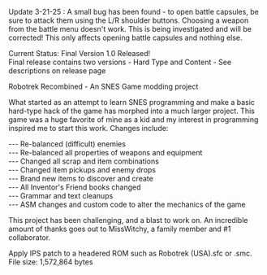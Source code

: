Update 3-21-25 : A small bug has been found - to open battle capsules, be sure to attack them using the L/R shoulder buttons.  Choosing a weapon from the battle menu doesn't work.  This is being investigated and will be corrected!  This only affects opening battle capsules and nothing else.

Current Status: Final Version 1.0 Released!  
Final release contains two versions - Hard Type and Content - See descriptions on release page

Robotrek Recombined - An SNES Game modding project

What started as an attempt to learn SNES programming and make a basic hard-type hack of the game has morphed into a much larger project.
This game was a huge favorite of mine as a kid and my interest in programming inspired me to start this work.  Changes include:

--- Re-balanced (difficult) enemies  
--- Re-balanced all properties of weapons and equipment  
--- Changed all scrap and item combinations  
--- Changed item pickups and enemy drops  
--- Brand new items to discover and create  
--- All Inventor's Friend books changed  
--- Grammar and text cleanups  
--- ASM changes and custom code to alter the mechanics of the game

This project has been challenging, and a blast to work on.  An incredible amount of thanks goes out to MissWitchy, a family member and #1 collaborator.

Apply IPS patch to a headered ROM such as Robotrek (USA).sfc or .smc.  File size: 1,572,864 bytes

